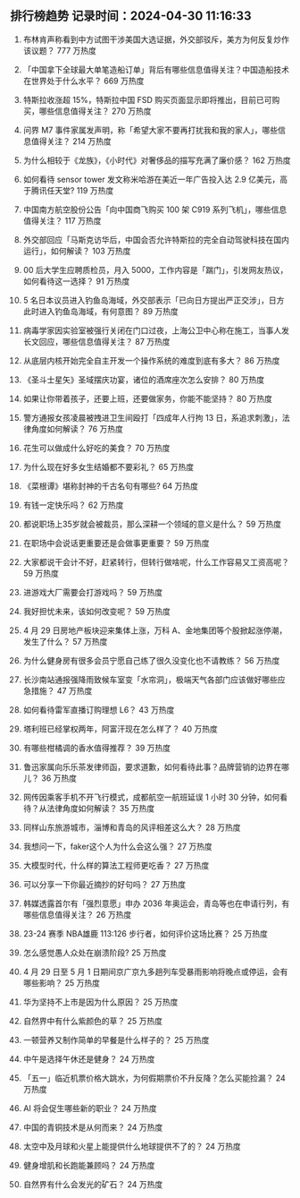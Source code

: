 
## 排行榜趋势 记录时间：2024-04-30 11:16:33
  
  1. 布林肯声称看到中方试图干涉美国大选证据，外交部驳斥，美方为何反复炒作该议题？ 777 万热度
    
  2. 「中国拿下全球最大单笔造船订单」背后有哪些信息值得关注？中国造船技术在世界处于什么水平？ 669 万热度
    
  3. 特斯拉收涨超 15%，特斯拉中国 FSD 购买页面显示即将推出，目前已可购买，哪些信息值得关注？ 270 万热度
    
  4. 问界 M7 事件家属发声明，称「希望大家不要再打扰我和我的家人」，哪些信息值得关注？ 214 万热度
    
  5. 为什么相较于《龙族》，《小时代》对奢侈品的描写充满了廉价感？ 162 万热度
    
  6. 如何看待 sensor tower 发文称米哈游在美近一年广告投入达 2.9 亿美元，高于腾讯任天堂? 119 万热度
    
  7. 中国南方航空股份公告「向中国商飞购买 100 架 C919 系列飞机」，哪些信息值得关注？ 117 万热度
    
  8. 外交部回应「马斯克访华后，中国会否允许特斯拉的完全自动驾驶科技在国内运行」，如何解读？ 103 万热度
    
  9. 00 后大学生应聘质检员，月入 5000，工作内容是「踹门」，引发网友热议，如何看待这一选择？ 91 万热度
    
  10. 5 名日本议员进入钓鱼岛海域，外交部表示「已向日方提出严正交涉」，日方此时进入钓鱼岛海域，有何意图？ 89 万热度
    
  11. 病毒学家因实验室被强行关闭在门口过夜，上海公卫中心称在施工，当事人发长文回应，哪些信息值得关注？ 87 万热度
    
  12. 从底层内核开始完全自主开发一个操作系统的难度到底有多大？ 86 万热度
    
  13. 《圣斗士星矢》圣域摆庆功宴，诸位的酒席座次怎么安排？ 80 万热度
    
  14. 如果让你带着孩子，还要上班，还要做家务，你能不能坚持？ 80 万热度
    
  15. 警方通报女孩凌晨被拽进卫生间殴打「四成年人行拘 13 日，系追求刺激」，法律角度如何解读？ 76 万热度
    
  16. 花生可以做成什么好吃的美食？ 70 万热度
    
  17. 为什么现在好多女生结婚都不要彩礼？ 65 万热度
    
  18. 《菜根谭》堪称封神的千古名句有哪些? 64 万热度
    
  19. 有钱一定快乐吗？ 62 万热度
    
  20. 都说职场上35岁就会被裁员，那么深耕一个领域的意义是什么？ 59 万热度
    
  21. 在职场中会说话更重要还是会做事更重要？ 59 万热度
    
  22. 大家都说干会计不好，赶紧转行，但转行做啥呢，什么工作容易又工资高呢？ 59 万热度
    
  23. 进游戏大厂需要会打游戏吗？ 59 万热度
    
  24. 我好担忧未来，该如何改变呢？ 59 万热度
    
  25. 4 月 29 日房地产板块迎来集体上涨，万科 A、金地集团等个股掀起涨停潮，发生了什么？ 57 万热度
    
  26. 为什么健身房有很多会员宁愿自己练了很久没变化也不请教练？ 56 万热度
    
  27. 长沙南站通报强降雨致候车室变「水帘洞」，极端天气各部门应该做好哪些应急措施？ 47 万热度
    
  28. 如何看待雷军直播订购理想 L6？ 43 万热度
    
  29. 塔利班已经掌权两年，阿富汗现在怎么样了？ 40 万热度
    
  30. 有哪些柑橘调的香水值得推荐？ 39 万热度
    
  31. 鲁迅家属向乐乐茶发律师函，要求道歉，如何看待此事？品牌营销的边界在哪儿？ 36 万热度
    
  32. 网传因乘客手机不开飞行模式，成都航空一航班延误 1 小时 30 分钟，如何看待？从法律角度如何解读？ 35 万热度
    
  33. 同样山东旅游城市，淄博和青岛的风评相差这么大？ 28 万热度
    
  34. 我想问一下，faker这个人为什么会这么强？ 27 万热度
    
  35. 大模型时代，什么样的算法工程师更吃香？ 27 万热度
    
  36. 可以分享一下你最近摘抄的好句吗？ 27 万热度
    
  37. 韩媒透露首尔有「强烈意愿」申办 2036 年奥运会，青岛等也在申请行列，有哪些信息值得关注？ 26 万热度
    
  38. 23-24 赛季 NBA雄鹿 113:126 步行者，如何评价这场比赛？ 25 万热度
    
  39. 怎么感觉愚人众处在崩溃阶段? 25 万热度
    
  40. 4 月 29 日至 5 月 1 日期间京广京九多趟列车受暴雨影响将晚点或停运，会有哪些影响？ 25 万热度
    
  41. 华为坚持不上市是因为什么原因？ 25 万热度
    
  42. 自然界中有什么紫颜色的草？ 25 万热度
    
  43. 一顿营养又制作简单的早餐是什么样子的？ 25 万热度
    
  44. 中午是选择午休还是健身？ 24 万热度
    
  45. 「五一」临近机票价格大跳水，为何假期票价不升反降？怎么买能捡漏？ 24 万热度
    
  46. AI 将会促生哪些新的职业？ 24 万热度
    
  47. 中国的青铜技术是从何而来？ 24 万热度
    
  48. 太空中及月球和火星上能提供什么地球提供不了的？ 24 万热度
    
  49. 健身增肌和长跑能兼顾吗？ 24 万热度
    
  50. 自然界有什么会发光的矿石？ 24 万热度
    